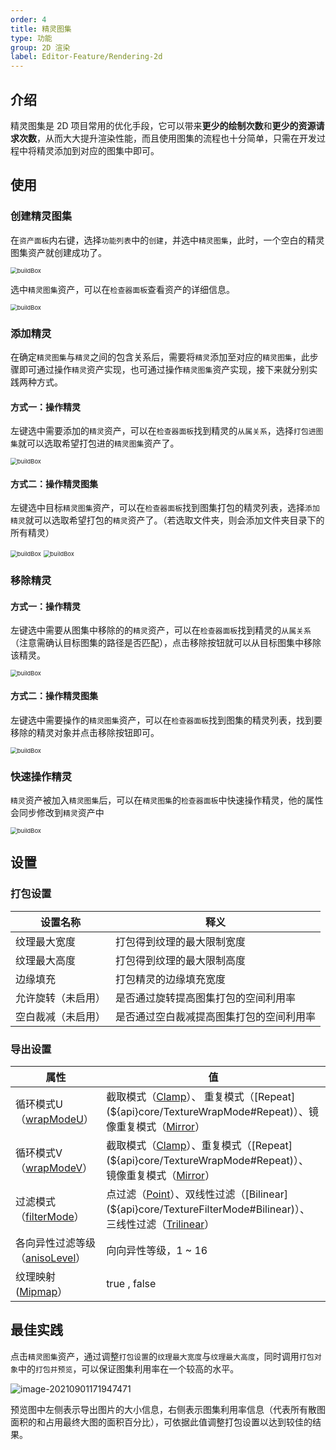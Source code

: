 ```yaml
---
order: 4
title: 精灵图集
type: 功能
group: 2D 渲染
label: Editor-Feature/Rendering-2d
---
```


## 介绍

精灵图集是 2D 项目常用的优化手段，它可以带来**更少的绘制次数**和**更少的资源请求次数**，从而大大提升渲染性能，而且使用图集的流程也十分简单，只需在开发过程中将精灵添加到对应的图集中即可。

## 使用

### 创建精灵图集

在`资产面板`内右键，选择`功能列表`中的`创建`，并选中`精灵图集`，此时，一个空白的精灵图集资产就创建成功了。

<img src="https://mdn.alipayobjects.com/huamei_jvf0dp/afts/img/A*7WPGR717BDIAAAAAAAAAAAAADleLAQ/original" alt="buildBox" style="zoom: 67%;" />

选中`精灵图集`资产，可以在`检查器面板`查看资产的详细信息。

<img src="https://mdn.alipayobjects.com/huamei_jvf0dp/afts/img/A*SQ_XSYntdccAAAAAAAAAAAAADleLAQ/original" alt="buildBox" style="zoom: 67%;" />

### 添加精灵

在确定`精灵图集`与`精灵`之间的包含关系后，需要将`精灵`添加至对应的`精灵图集`，此步骤即可通过操作`精灵`资产实现，也可通过操作`精灵图集`资产实现，接下来就分别实践两种方式。

#### 方式一：操作精灵

左键选中需要添加的`精灵`资产，可以在`检查器面板`找到精灵的`从属关系`，选择`打包进图集`就可以选取希望打包进的`精灵图集`资产了。

<img src="https://mdn.alipayobjects.com/huamei_jvf0dp/afts/img/A*YBuGTqMWUFcAAAAAAAAAAAAADleLAQ/original" alt="buildBox" style="zoom: 67%;" />

#### 方式二：操作精灵图集

左键选中目标`精灵图集`资产，可以在`检查器面板`找到图集打包的精灵列表，选择`添加精灵`就可以选取希望打包的`精灵`资产了。（若选取文件夹，则会添加文件夹目录下的所有精灵）

<img src="https://mdn.alipayobjects.com/huamei_jvf0dp/afts/img/A*D38jT658CaUAAAAAAAAAAAAADleLAQ/original" alt="buildBox" style="zoom: 67%;" />

<img src="https://mdn.alipayobjects.com/huamei_jvf0dp/afts/img/A*zAsESLtqQeEAAAAAAAAAAAAADleLAQ/original" alt="buildBox" style="zoom: 67%;" />

### 移除精灵

#### 方式一：操作精灵

左键选中需要从图集中移除的的`精灵`资产，可以在`检查器面板`找到精灵的`从属关系`（注意需确认目标图集的路径是否匹配），点击移除按钮就可以从目标图集中移除该精灵。

<img src="https://mdn.alipayobjects.com/huamei_jvf0dp/afts/img/A*dQ_CT5qjHacAAAAAAAAAAAAADleLAQ/original" alt="buildBox" style="zoom: 67%;" />

#### 方式二：操作精灵图集

左键选中需要操作的`精灵图集`资产，可以在`检查器面板`找到图集的精灵列表，找到要移除的精灵对象并点击移除按钮即可。

<img src="https://mdn.alipayobjects.com/huamei_jvf0dp/afts/img/A*K7FKQ6gB4uUAAAAAAAAAAAAADleLAQ/original" alt="buildBox" style="zoom: 67%;" />

### 快速操作精灵

`精灵`资产被加入`精灵图集`后，可以在`精灵图集`的`检查器面板`中快速操作精灵，他的属性会同步修改到`精灵`资产中

<img src="https://mdn.alipayobjects.com/huamei_jvf0dp/afts/img/A*j_BOQ6W8xpkAAAAAAAAAAAAADleLAQ/original" alt="buildBox" style="zoom: 67%;" />

## 设置

### 打包设置

| 设置名称 | 释义 |
| --- | --- |
| 纹理最大宽度 | 打包得到纹理的最大限制宽度 |
| 纹理最大高度 | 打包得到纹理的最大限制高度 |
| 边缘填充 | 打包精灵的边缘填充宽度 |
| 允许旋转（未启用） | 是否通过旋转提高图集打包的空间利用率 |
| 空白裁减（未启用） | 是否通过空白裁减提高图集打包的空间利用率 |

### 导出设置

| 属性 |值  |
| --- | --- |
| 循环模式U（[wrapModeU](${api}core/Texture#wrapModeU)）       | 截取模式（[Clamp](${api}core/TextureWrapMode#Clamp)）、 重复模式（[Repeat](${api}core/TextureWrapMode#Repeat)）、镜像重复模式（[Mirror](${api}core/TextureWrapMode#Mirror)） |
| 循环模式V（[wrapModeV](${api}core/Texture#wrapModeV)）       | 截取模式（[Clamp](${api}core/TextureWrapMode#Clamp)）、重复模式（[Repeat](${api}core/TextureWrapMode#Repeat)）、 镜像重复模式（[Mirror](${api}core/TextureWrapMode#Mirror)） |
| 过滤模式（[filterMode](${api}core/Texture#filterMode)）      | 点过滤（[Point](${api}core/TextureFilterMode#Point)）、双线性过滤（[Bilinear](${api}core/TextureFilterMode#Bilinear)）、 三线性过滤（[Trilinear](${api}core/TextureFilterMode#Trilinear)） |
| 各向异性过滤等级（[anisoLevel](${api}core/Texture#anisoLevel)） | 向向异性等级，1 ~ 16                                         |
| 纹理映射([Mipmap](${api}core/Texture#generateMipmaps)） | true , false                   |

## 最佳实践

点击`精灵图集`资产，通过调整`打包设置`的`纹理最大宽度`与`纹理最大高度`，同时调用`打包对象`中的`打包并预览`，可以保证图集利用率在一个较高的水平。

![image-20210901171947471](https://mdn.alipayobjects.com/huamei_jvf0dp/afts/img/A*xaPrQInKSFsAAAAAAAAAAAAADleLAQ/original)

预览图中左侧表示导出图片的大小信息，右侧表示图集利用率信息（代表所有散图面积的和占用最终大图的面积百分比），可依据此值调整打包设置以达到较佳的结果。